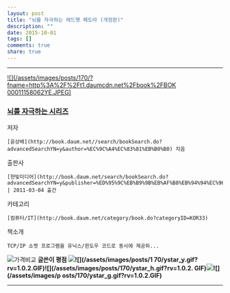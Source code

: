 ```yaml
---
layout: post
title: "뇌를 자극하는 레드햇 페도라 (개정판)"
description: ""
date: 2015-10-01
tags: []
comments: true
share: true
---
```


  

* * *

[ ![](/assets/images/posts/170/?fname=http%3A%2F%2Ft1.daumcdn.net%2Fbook%2FBOK
00011158062YE.JPEG) ](http://book.daum.net/detail/book.do?bookid=BG52034478)

###  [뇌를 자극하는 시리즈](http://book.daum.net/detail/book.do?bookid=BG52034478)

저자

    [윤상배](http://book.daum.net//search/bookSearch.do?advancedSearchYN=y&author=%EC%9C%A4%EC%83%81%EB%B0%B0) 지음
출판사

    [한빛미디어](http://book.daum.net/search/bookSearch.do?advancedSearchYN=y&publisher=%ED%95%9C%EB%B9%9B%EB%AF%B8%EB%94%94%EC%96%B4&publisherID=PU00389446) | 2011-03-04 출간
카테고리

    [컴퓨터/IT](http://book.daum.net/category/book.do?categoryID=KOR33)
책소개

    TCP/IP 소켓 프로그램을 유닉스/윈도우 코드로 동시에 제공하...

![가격비교](/assets/images/posts/170/bt_info_compare.gif?rv=1.0.1.GIF) **글쓴이 평점 ![
](/assets/images/posts/170/ystar_y.gif?rv=1.0.2.GIF)![](/assets/images/posts/1
70/ystar_y.gif?rv=1.0.2.GIF)![](/assets/images/posts/170/ystar_h.gif?rv=1.0.2.
GIF)![](/assets/images/posts/170/ystar_g.gif?rv=1.0.2.GIF)![](/assets/images/p
osts/170/ystar_g.gif?rv=1.0.2.GIF)**

* * *

  

